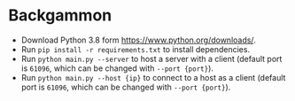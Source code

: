 # Backgammon

* Download Python 3.8 form <https://www.python.org/downloads/>.
* Run `pip install -r requirements.txt` to install dependencies.
* Run `python main.py --server` to host a server with a client (default port is `61096`, which can be changed with `--port {port}`).
* Run `python main.py --host {ip}` to connect to a host as a client (default port is `61096`, which can be changed with `--port {port}`).
